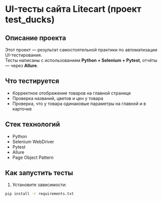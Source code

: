 # UI-тесты сайта Litecart (проект test_ducks)

## Описание проекта
Этот проект — результат самостоятельной практики по автоматизации UI-тестирования.  
Тесты написаны с использованием **Python + Selenium + Pytest**, отчёты — через **Allure**.

## Что тестируется
- Корректное отображение товаров на главной странице
- Проверка названий, цветов и цен у товара
- Проверка, что у товара одинаковые параметры на главной и в карточке

## Стек технологий
- Python
- Selenium WebDriver
- Pytest
- Allure
- Page Object Pattern

## Как запустить тесты

1. Установите зависимости:
```bash
pip install -r requirements.txt
